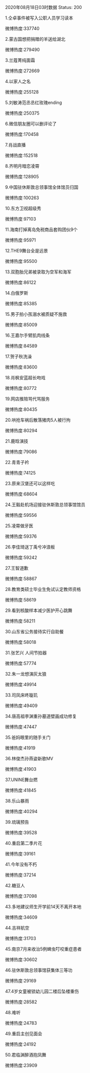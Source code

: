 2020年08月18日03时数据
Status: 200

1.仝卓事件被写入公职人员学习读本

微博热度:337740

2.蒙古国想把捐赠的羊送给湖北

微博热度:279490

3.兰蔻菁纯面霜

微博热度:272669

4.以家人之名

微博热度:255128

5.刘敏涛范丞丞红玫瑰ending

微博热度:250375

6.微信朋友圈可以删评论了

微博热度:170458

7.肖战直播

微博热度:152518

8.齐明月暗恋凌霄

微博热度:128905

9.中国驻休斯敦总领事馆全体馆员归国

微博热度:100263

10.东方卫视超级秀

微博热度:97103

11.海南打掉离岛免税商品套购团伙9个

微博热度:95971

12.THE9舞台全是远景

微博热度:95500

13.双胞胎兄弟被录取为空军和海军

微博热度:86122

14.白俄罗斯

微博热度:85385

15.男子拍小孩溺水被质疑不施救

微博热度:85009

16.王嘉尔手臂肌肉线条

微博热度:84589

17.贺子秋洗澡

微博热度:83600

18.肖枫安蓝超长吻戏

微博热度:80772

19.网店推陪骂代骂服务

微博热度:80435

20.哄抢车祸后散落猪肉5人被行拘

微博热度:80294

21.鹿晗演技

微博热度:79086

22.青青子衿

微博热度:74125

23.原来汉堡还可以这样吃

微博热度:68604

24.王毅赴机场迎接驻休斯敦总领事馆馆员

微博热度:59556

25.凌霄做牙医

微博热度:59376

26.李佳琦送丁禹兮冲浪板

微博热度:59242

27.王智道歉

微博热度:58867

28.教育类硕士毕业生免试认定教师资格

微博热度:58619

29.看到核酸样本减少医护开心跳舞

微博热度:58211

30.山东省公务接待实行自助餐

微博热度:58018

31.张艺兴 人间节拍器

微博热度:57774

32.朱一龙想演灰太狼

微博热度:49914

33.司凤床咚璇玑

微博热度:49409

34.唐高祖李渊重孙墓道壁画成功修复

微博热度:47447

35.爸妈眼里的随手关门

微博热度:41919

36.林俊杰孙燕姿新歌MV

微博热度:41903

37.UNINE舞台燃

微博热度:41845

38.乐山暴雨

微博热度:40294

39.琉璃预告

微博热度:39528

40.重启第二季片花

微博热度:39161

41.今年没有不朽

微博热度:37214

42.糖豆人

微博热度:37098

43.多地建议师生开学前14天不离开本地

微博热度:34609

44.吉祥航空

微博热度:31703

45.南京7月来收治5例蜱虫叮咬重症患者

微博热度:30602

46.驻休斯敦总领事馆获集体三等功

微博热度:29169

47.4岁女童被锁幼儿园二楼后坠楼重伤

微博热度:28582

48.难听

微博热度:24783

49.重启主创见面会

微博热度:24192

50.君临渊醉酒抱凤舞

微博热度:23909


